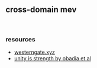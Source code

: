 ## cross-domain mev

<br>

### resources

* [westerngate.xyz](https://westerngate.xyz/)
* [unity is strength by obadia et al](https://arxiv.org/pdf/2112.01472.pdf)
